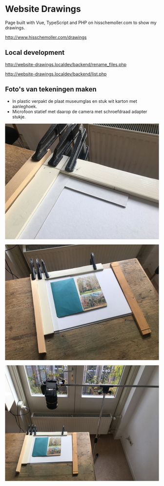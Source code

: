 # Website Drawings

Page built with Vue, TypeScript and PHP on hisschemoller.com to show my drawings.

http://www.hisschemoller.com/drawings

## Local development

http://website-drawings.localdev/backend/rename_files.php

http://website-drawings.localdev/backend/list.php


## Foto's van tekeningen maken

* In plastic verpakt de plaat museumglas en stuk wit karton met aanleghoek.
* Microfoon statief met daarop de camera met schroefdraad adapter stukje.

![Aanleghoek](assets/img/tafel1.jpg 'Aanleghoek')

![Glasplaat](assets/img/tafel2.jpg 'Glasplaat')

![Camera](assets/img/tafel3.jpg 'Camera')